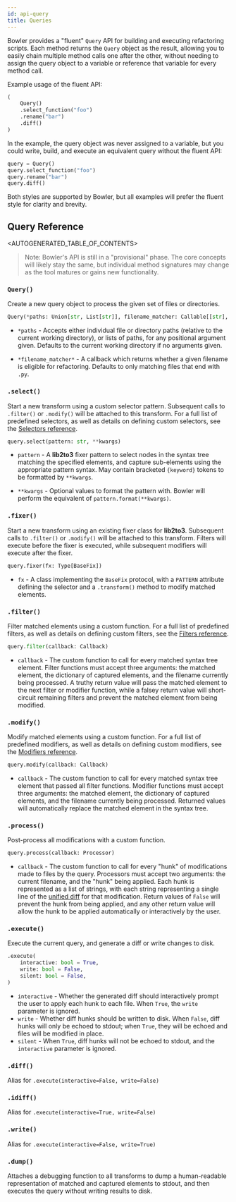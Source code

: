 ```yaml
---
id: api-query
title: Queries
---
```


Bowler provides a "fluent" `Query` API for building and executing refactoring scripts.
Each method returns the `Query` object as the result, allowing you to easily chain
multiple method calls one after the other, without needing to assign the query object
to a variable or reference that variable for every method call.

Example usage of the fluent API:

```python
(
    Query()
    .select_function("foo")
    .rename("bar")
    .diff()
)
```

In the example, the query object was never assigned to a variable, but you could write,
build, and execute an equivalent query without the fluent API:

```python
query = Query()
query.select_function("foo")
query.rename("bar")
query.diff()
```

Both styles are supported by Bowler, but all examples will prefer the fluent style for
clarity and brevity.

## Query Reference

<AUTOGENERATED_TABLE_OF_CONTENTS>

> Note: Bowler's API is still in a "provisional" phase.  The core concepts will likely
> stay the same, but individual method signatures may change as the tool matures or
> gains new functionality.

### `Query()`

Create a new query object to process the given set of files or directories.

```python
Query(*paths: Union[str, List[str]], filename_matcher: Callable[[str], bool])
```

* `*paths` - Accepts either individual file or directory paths (relative to the current
  working directory), or lists of paths, for any positional argument given.
  Defaults to the current working directory if no arguments given.

* `*filename_matcher*` - A callback which returns whether a given filename is
  eligible for refactoring.  Defaults to only matching files that end with
  `.py`.


### `.select()`

Start a new transform using a custom selector pattern.
Subsequent calls to `.filter()` or `.modify()` will be attached to this transform.
For a full list of predefined selectors, as well as details on defining custom
selectors, see the [Selectors reference](/docs/api-selectors).

```python
query.select(pattern: str, **kwargs)
```

* `pattern` - A **lib2to3** fixer pattern to select nodes in the syntax tree matching
  the specified elements, and capture sub-elements using the appropriate pattern syntax.
  May contain bracketed `{keyword}` tokens to be formatted by `**kwargs`.

* `**kwargs` - Optional values to format the pattern with.  Bowler will perform the
  equivalent of `pattern.format(**kwargs)`.

### `.fixer()`

Start a new transform using an existing fixer class for **lib2to3**.
Subsequent calls to `.filter()` or `.modify()` will be attached to this transform.
Filters will execute before the fixer is executed, while subsequent modifiers will
execute after the fixer.

```python
query.fixer(fx: Type[BaseFix])
```

* `fx` - A class implementing the `BaseFix` protocol, with a `PATTERN` attribute
  defining the selector and a `.transform()` method to modify matched elements.

### `.filter()`

Filter matched elements using a custom function.
For a full list of predefined filters, as well as details on defining custom
filters, see the [Filters reference](/docs/api-filters).

```python
query.filter(callback: Callback)
```

* `callback` - The custom function to call for every matched syntax tree element.
  Filter functions must accept three arguments: the matched element, the dictionary of
  captured elements, and the filename currently being processed.  A truthy return value
  will pass the matched element to the next filter or modifier function, while a falsey
  return value will short-circuit remaining filters and prevent the matched element
  from being modified.

### `.modify()`

Modify matched elements using a custom function.
For a full list of predefined modifiers, as well as details on defining custom
modifiers, see the [Modifiers reference](/docs/api-modifiers).

```python
query.modify(callback: Callback)
```

* `callback` - The custom function to call for every matched syntax tree element that
  passed all filter functions.  Modifier functions must accept three arguments: the
  matched element, the dictionary of captured elements, and the filename currently
  being processed.  Returned values will automatically replace the matched element
  in the syntax tree.

### `.process()`

Post-process all modifications with a custom function.

```python
query.process(callback: Processor)
```

* `callback` - The custom function to call for every "hunk" of modifications made to
  files by the query.  Processors must accept two arguments: the current filename, and
  the "hunk" being applied.  Each hunk is represented as a list of strings, with each
  string representing a single line of the [unified diff][] for that modification.
  Return values of `False` will prevent the hunk from being applied, and any other
  return value will allow the hunk to be applied automatically or interactively by
  the user.

### `.execute()`

Execute the current query, and generate a diff or write changes to disk.

```python
.execute(
    interactive: bool = True,
    write: bool = False,
    silent: bool = False,
)
```

* `interactive` - Whether the generated diff should interactively prompt the user to
  apply each hunk to each file.  When `True`, the `write` parameter is ignored.
* `write` - Whether diff hunks should be written to disk.  When `False`, diff hunks
  will only be echoed to stdout; when `True`, they will be echoed and files will be
  modified in place.
* `silent` - When `True`, diff hunks will not be echoed to stdout, and the `interactive`
  parameter is ignored.

### `.diff()`

Alias for `.execute(interactive=False, write=False)`

### `.idiff()`

Alias for `.execute(interactive=True, write=False)`

### `.write()`

Alias for `.execute(interactive=False, write=True)`

### `.dump()`

Attaches a debugging function to all transforms to dump a human-readable representation
of matched and captured elements to stdout, and then executes the query without
writing results to disk.


[unified diff]: https://en.wikipedia.org/wiki/Diff#Unified_format
